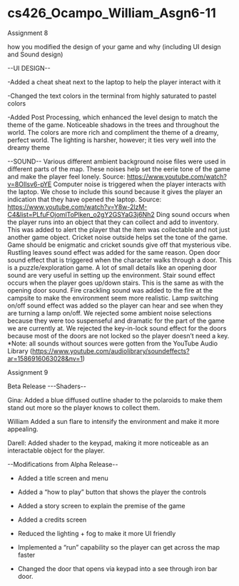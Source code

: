 # cs426_Ocampo_William_Asgn6-11

Assignment 8

how you modified the design of your game and why (including UI design and Sound design)

--UI DESIGN--

-Added a cheat sheat next to the laptop to help the player interact with it

-Changed the text colors in the terminal from highly saturated to pastel colors

-Added Post Processing, which enhanced the level design to match the theme of the game. Noticeable shadows in the trees and throughout the world. The colors are more rich and compliment the theme of a dreamy, perfect world. The lighting is harsher, however; it ties very well into the dreamy theme

--SOUND--
Various different ambient background noise files were used in different parts of the map. These noises help set the eerie tone of the game and make the player feel lonely. Source: https://www.youtube.com/watch?v=8OIlsv6-pYE
Computer noise is triggered when the player interacts with the laptop. We chose to include this sound because it gives the player an indication that they have opened the laptop. Source: https://www.youtube.com/watch?v=Y8w-2lzM-C4&list=PLfuFOjomlToPlken_o2gY2GSYaG3j6Nh2
Ding sound occurs when the player runs into an object that they can collect and add to inventory. This was added to alert the player that the item was collectable and not just another game object. 
Cricket noise outside helps set the tone of the game. Game should be enigmatic and cricket sounds give off that mysterious vibe. Rustling leaves sound effect was added for the same reason.
Open door sound effect that is triggered when the character walks through a door. This is a puzzle/exploration game. A lot of small details like an opening door sound are very useful in setting up the environment.
Stair sound effect occurs when the player goes up/down stairs. This is the same as with the opening door sound.
Fire crackling sound was added to the fire at the campsite to make the environment seem more realistic. 
Lamp switching on/off sound effect was added so the player can hear and see when they are turning a lamp on/off.
We rejected some ambient noise selections because they were too suspenseful and dramatic for the part of the game we are currently at.
We rejected the key-in-lock sound effect for the doors because most of the doors are not locked so the player doesn’t need a key.
*Note: all sounds without sources were gotten from the YouTube Audio Library (https://www.youtube.com/audiolibrary/soundeffects?ar=1586916063028&nv=1)

Assignment 9

Beta Release
---Shaders--

Gina: Added a blue diffused outline shader to the polaroids to make them stand out more so the player knows to collect them.


William Added a sun flare to intensify the environment and make it more appealing.


Darell: Added shader to the keypad, making it more noticeable as an interactable object for the player.


--Modifications from Alpha Release--

- Added a title screen and menu

- Added a “how to play” button that shows the player the controls

- Added a story screen to explain the premise of the game

- Added a credits screen

- Reduced the lighting + fog to make it more UI friendly

- Implemented a “run” capability so the player can get across the map faster

- Changed the door that opens via keypad into a see through iron bar door.
